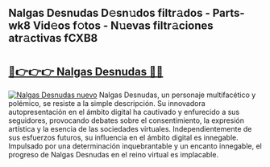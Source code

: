 ## Nalgas Desnudas D𝚎sn𝚞dos filtr𝚊dos - Parts-wk8 Vid𝚎os f𝚘tos - N𝚞evas filtr𝚊ciones atr𝚊ctivas fCXB8

# <h2><a href="http://mb40w4s.tromn.icu/?c=Nalgas+Desnudas">🔗👉👉👉 Nalgas Desnudas 🔗🔗</a></h2>

[![Nalgas Desnudas nuevo](https://i.imgur.com/pEAQMta.gif)](http://mb40w4s.tromn.icu/?c=Nalgas+Desnudas)
Nalgas Desnudas, un personaje multifacético y polémico, se resiste a la simple descripción. Su innovadora autopresentación en el ámbito digital ha cautivado y enfurecido a sus seguidores, provocando debates sobre el consentimiento, la expresión artística y la esencia de las sociedades virtuales. Independientemente de sus esfuerzos futuros, su influencia en el ámbito digital es innegable. Impulsado por una determinación inquebrantable y un encanto innegable, el progreso de Nalgas Desnudas en el reino virtual es implacable.
